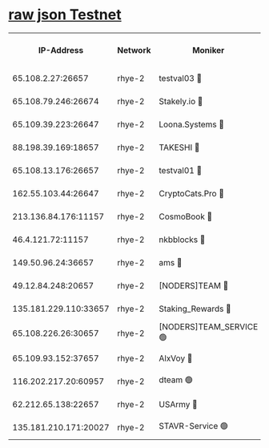 
[raw json Testnet](https://rpc-check.quickt.stavr.tech/quickt/rpc-quickt-result.json)
=


<table><tr><th>IP-Address</th><th>Network</th><th>Moniker</th><th>Latest Block Height</th><th>Earliest Block Height</th><th>Catching Up</th><th>Tx Index</th><th>Voting Power</th><th>Scan Time</th></tr><tr><td>65.108.2.27:26657</td><td>rhye-2</td><td>testval03 🔴</td><td>1248447</td><td>1</td><td>False</td><td>on</td><td>11002050</td><td>2024-03-14T13:53:17.668448352UTC</td></tr><tr><td>65.108.79.246:26674</td><td>rhye-2</td><td>Stakely.io 🔴</td><td>1248448</td><td>1</td><td>False</td><td>on</td><td>10010</td><td>2024-03-14T13:53:18.008416612UTC</td></tr><tr><td>65.109.39.223:26647</td><td>rhye-2</td><td>Loona.Systems 🔴</td><td>1248448</td><td>1</td><td>False</td><td>off</td><td>86949</td><td>2024-03-14T13:53:23.058817863UTC</td></tr><tr><td>88.198.39.169:18657</td><td>rhye-2</td><td>TAKESHI 🔴</td><td>1248449</td><td>1</td><td>False</td><td>off</td><td>40542</td><td>2024-03-14T13:53:23.681142663UTC</td></tr><tr><td>65.108.13.176:26657</td><td>rhye-2</td><td>testval01 🔴</td><td>1248449</td><td>1</td><td>False</td><td>on</td><td>13082010</td><td>2024-03-14T13:53:24.434301147UTC</td></tr><tr><td>162.55.103.44:26647</td><td>rhye-2</td><td>CryptoCats.Pro 🔴</td><td>1248454</td><td>1</td><td>False</td><td>off</td><td>9999</td><td>2024-03-14T13:53:56.567745506UTC</td></tr><tr><td>213.136.84.176:11157</td><td>rhye-2</td><td>CosmoBook 🔴</td><td>1248453</td><td>65301</td><td>False</td><td>off</td><td>1520417</td><td>2024-03-14T13:53:50.161156587UTC</td></tr><tr><td>46.4.121.72:11157</td><td>rhye-2</td><td>nkbblocks 🔴</td><td>1248446</td><td>70101</td><td>False</td><td>off</td><td>81084</td><td>2024-03-14T13:53:10.465436470UTC</td></tr><tr><td>149.50.96.24:36657</td><td>rhye-2</td><td>ams 🔴</td><td>1248451</td><td>133501</td><td>False</td><td>on</td><td>10732</td><td>2024-03-14T13:53:39.622473772UTC</td></tr><tr><td>49.12.84.248:20657</td><td>rhye-2</td><td>[NODERS]TEAM 🔴</td><td>1248451</td><td>146001</td><td>False</td><td>on</td><td>59690</td><td>2024-03-14T13:53:37.241000121UTC</td></tr><tr><td>135.181.229.110:33657</td><td>rhye-2</td><td>Staking_Rewards 🔴</td><td>1248449</td><td>149101</td><td>False</td><td>on</td><td>9900</td><td>2024-03-14T13:53:23.397369962UTC</td></tr><tr><td>65.108.226.26:30657</td><td>rhye-2</td><td>[NODERS]TEAM_SERVICE 🟢</td><td>1248449</td><td>241501</td><td>False</td><td>on</td><td>0</td><td>2024-03-14T13:53:23.998812768UTC</td></tr><tr><td>65.109.93.152:37657</td><td>rhye-2</td><td>AlxVoy 🔴</td><td>1248447</td><td>315173</td><td>False</td><td>on</td><td>150351</td><td>2024-03-14T13:53:14.940596886UTC</td></tr><tr><td>116.202.217.20:60957</td><td>rhye-2</td><td>dteam 🟢</td><td>1248448</td><td>421794</td><td>False</td><td>on</td><td>0</td><td>2024-03-14T13:53:20.675372762UTC</td></tr><tr><td>62.212.65.138:22657</td><td>rhye-2</td><td>USArmy 🔴</td><td>1129000</td><td>1102501</td><td>False</td><td>on</td><td>58774</td><td>2024-03-14T13:53:17.298705966UTC</td></tr><tr><td>135.181.210.171:20027</td><td>rhye-2</td><td>STAVR-Service 🟢</td><td>1248451</td><td>1246501</td><td>False</td><td>on</td><td>0</td><td>2024-03-14T13:53:34.944678066UTC</td></tr></table>